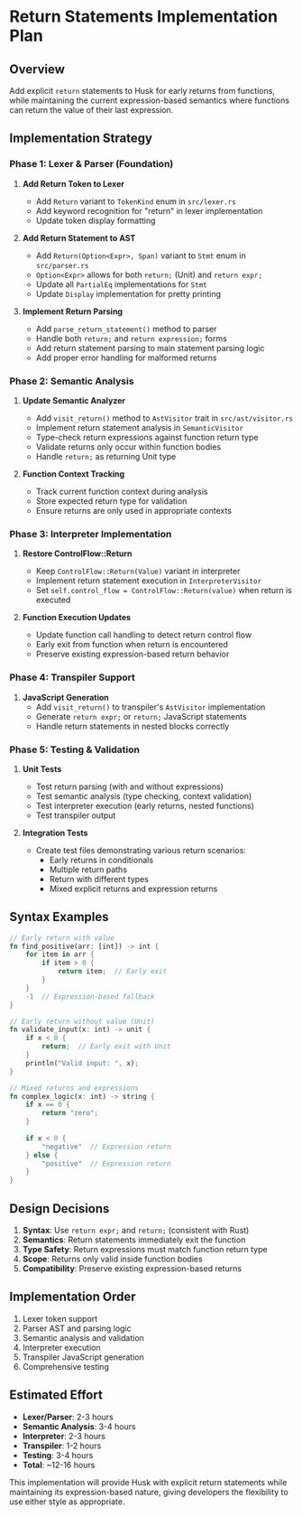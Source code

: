 # Return Statements Implementation Plan

## Overview
Add explicit `return` statements to Husk for early returns from functions, while maintaining the current expression-based semantics where functions can return the value of their last expression.

## Implementation Strategy

### Phase 1: Lexer & Parser (Foundation)
1. **Add Return Token to Lexer**
   - Add `Return` variant to `TokenKind` enum in `src/lexer.rs`
   - Add keyword recognition for "return" in lexer implementation
   - Update token display formatting

2. **Add Return Statement to AST**
   - Add `Return(Option<Expr>, Span)` variant to `Stmt` enum in `src/parser.rs`
   - `Option<Expr>` allows for both `return;` (Unit) and `return expr;`
   - Update all `PartialEq` implementations for `Stmt`
   - Update `Display` implementation for pretty printing

3. **Implement Return Parsing**
   - Add `parse_return_statement()` method to parser
   - Handle both `return;` and `return expression;` forms
   - Add return statement parsing to main statement parsing logic
   - Add proper error handling for malformed returns

### Phase 2: Semantic Analysis
1. **Update Semantic Analyzer**
   - Add `visit_return()` method to `AstVisitor` trait in `src/ast/visitor.rs`
   - Implement return statement analysis in `SemanticVisitor`
   - Type-check return expressions against function return type
   - Validate returns only occur within function bodies
   - Handle `return;` as returning Unit type

2. **Function Context Tracking**
   - Track current function context during analysis
   - Store expected return type for validation
   - Ensure returns are only used in appropriate contexts

### Phase 3: Interpreter Implementation
1. **Restore ControlFlow::Return**
   - Keep `ControlFlow::Return(Value)` variant in interpreter
   - Implement return statement execution in `InterpreterVisitor`
   - Set `self.control_flow = ControlFlow::Return(value)` when return is executed

2. **Function Execution Updates**
   - Update function call handling to detect return control flow
   - Early exit from function when return is encountered
   - Preserve existing expression-based return behavior

### Phase 4: Transpiler Support
1. **JavaScript Generation**
   - Add `visit_return()` to transpiler's `AstVisitor` implementation
   - Generate `return expr;` or `return;` JavaScript statements
   - Handle return statements in nested blocks correctly

### Phase 5: Testing & Validation
1. **Unit Tests**
   - Test return parsing (with and without expressions)
   - Test semantic analysis (type checking, context validation)
   - Test interpreter execution (early returns, nested functions)
   - Test transpiler output

2. **Integration Tests**
   - Create test files demonstrating various return scenarios:
     - Early returns in conditionals
     - Multiple return paths
     - Return with different types
     - Mixed explicit returns and expression returns

## Syntax Examples

```rust
// Early return with value
fn find_positive(arr: [int]) -> int {
    for item in arr {
        if item > 0 {
            return item;  // Early exit
        }
    }
    -1  // Expression-based fallback
}

// Early return without value (Unit)
fn validate_input(x: int) -> unit {
    if x < 0 {
        return;  // Early exit with Unit
    }
    println("Valid input: ", x);
}

// Mixed returns and expressions
fn complex_logic(x: int) -> string {
    if x == 0 {
        return "zero";
    }
    
    if x < 0 {
        "negative"  // Expression return
    } else {
        "positive"  // Expression return
    }
}
```

## Design Decisions

1. **Syntax**: Use `return expr;` and `return;` (consistent with Rust)
2. **Semantics**: Return statements immediately exit the function
3. **Type Safety**: Return expressions must match function return type
4. **Scope**: Returns only valid inside function bodies
5. **Compatibility**: Preserve existing expression-based returns

## Implementation Order
1. Lexer token support
2. Parser AST and parsing logic  
3. Semantic analysis and validation
4. Interpreter execution
5. Transpiler JavaScript generation
6. Comprehensive testing

## Estimated Effort
- **Lexer/Parser**: 2-3 hours
- **Semantic Analysis**: 3-4 hours  
- **Interpreter**: 2-3 hours
- **Transpiler**: 1-2 hours
- **Testing**: 3-4 hours
- **Total**: ~12-16 hours

This implementation will provide Husk with explicit return statements while maintaining its expression-based nature, giving developers the flexibility to use either style as appropriate.